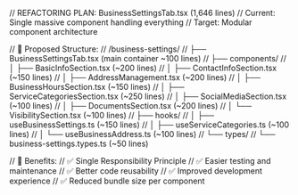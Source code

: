 // REFACTORING PLAN: BusinessSettingsTab.tsx (1,646 lines)
// Current: Single massive component handling everything
// Target: Modular component architecture

// 📁 Proposed Structure:
// /business-settings/
//   ├── BusinessSettingsTab.tsx (main container ~100 lines)
//   ├── components/
//   │   ├── BasicInfoSection.tsx (~200 lines)
//   │   ├── ContactInfoSection.tsx (~150 lines)
//   │   ├── AddressManagement.tsx (~200 lines)
//   │   ├── BusinessHoursSection.tsx (~150 lines)
//   │   ├── ServiceCategoriesSection.tsx (~250 lines)
//   │   ├── SocialMediaSection.tsx (~100 lines)
//   │   ├── DocumentsSection.tsx (~200 lines)
//   │   └── VisibilitySection.tsx (~100 lines)
//   ├── hooks/
//   │   ├── useBusinessSettings.ts (~150 lines)
//   │   ├── useServiceCategories.ts (~100 lines)
//   │   └── useBusinessAddress.ts (~100 lines)
//   └── types/
//       └── business-settings.types.ts (~50 lines)

// 🎯 Benefits:
// ✅ Single Responsibility Principle
// ✅ Easier testing and maintenance
// ✅ Better code reusability
// ✅ Improved development experience
// ✅ Reduced bundle size per component
